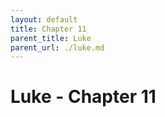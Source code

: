 ```yaml
---
layout: default
title: Chapter 11
parent_title: Luke
parent_url: ./luke.md
---
```


# Luke - Chapter 11
